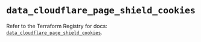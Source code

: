 # `data_cloudflare_page_shield_cookies`

Refer to the Terraform Registry for docs: [`data_cloudflare_page_shield_cookies`](https://registry.terraform.io/providers/cloudflare/cloudflare/5.10.1/docs/data-sources/page_shield_cookies).
